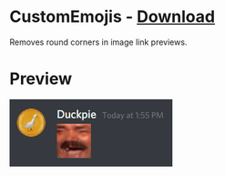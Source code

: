 # CustomEmojis - [Download](https://betterdiscord.net/ghdl?url=https://raw.githubusercontent.com/TheGameratorT/BetterDiscordAddons/master/Themes/CustomEmojis/CustomEmojis.theme.css)

Removes round corners in image link previews.

# Preview

![Preview](https://raw.githubusercontent.com/TheGameratorT/BetterDiscordAddons/master/Themes/CustomEmojis/preview.png)
